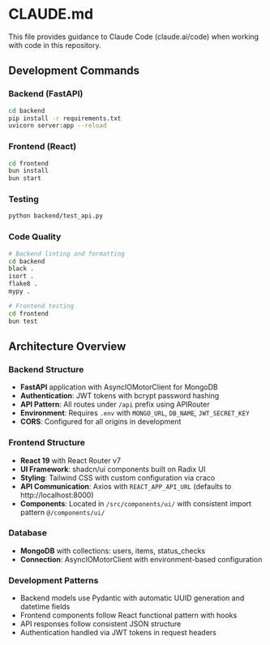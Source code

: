 # CLAUDE.md

This file provides guidance to Claude Code (claude.ai/code) when working with code in this repository.

## Development Commands

### Backend (FastAPI)
```bash
cd backend
pip install -r requirements.txt
uvicorn server:app --reload
```

### Frontend (React)
```bash
cd frontend
bun install
bun start
```

### Testing
```bash
python backend/test_api.py
```

### Code Quality
```bash
# Backend linting and formatting
cd backend
black .
isort .
flake8 .
mypy .

# Frontend testing
cd frontend
bun test
```

## Architecture Overview

### Backend Structure
- **FastAPI** application with AsyncIOMotorClient for MongoDB
- **Authentication**: JWT tokens with bcrypt password hashing
- **API Pattern**: All routes under `/api` prefix using APIRouter
- **Environment**: Requires `.env` with `MONGO_URL`, `DB_NAME`, `JWT_SECRET_KEY`
- **CORS**: Configured for all origins in development

### Frontend Structure
- **React 19** with React Router v7
- **UI Framework**: shadcn/ui components built on Radix UI
- **Styling**: Tailwind CSS with custom configuration via craco
- **API Communication**: Axios with `REACT_APP_API_URL` (defaults to http://localhost:8000)
- **Components**: Located in `/src/components/ui/` with consistent import pattern `@/components/ui/`

### Database
- **MongoDB** with collections: users, items, status_checks
- **Connection**: AsyncIOMotorClient with environment-based configuration

### Development Patterns
- Backend models use Pydantic with automatic UUID generation and datetime fields
- Frontend components follow React functional pattern with hooks
- API responses follow consistent JSON structure
- Authentication handled via JWT tokens in request headers